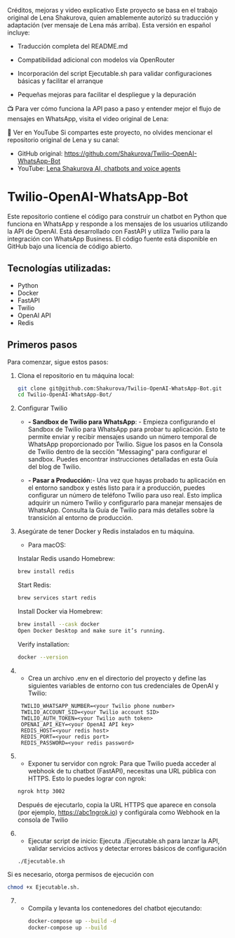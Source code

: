Créditos, mejoras y video explicativo
Este proyecto se basa en el trabajo original de Lena Shakurova, quien amablemente autorizó su traducción y adaptación (ver mensaje de Lena más arriba).
Esta versión en español incluye:
- Traducción completa del README.md

- Compatibilidad adicional con modelos vía OpenRouter

- Incorporación del script Ejecutable.sh para validar configuraciones básicas y facilitar el arranque

- Pequeñas mejoras para facilitar el despliegue y la depuración

📺 Para ver cómo funciona la API paso a paso y entender mejor el flujo de mensajes en WhatsApp, visita el video original de Lena: 

🔗 Ver en YouTube
Si compartes este proyecto, no olvides mencionar el repositorio original de Lena y su canal:
- GitHub original: https://github.com/Shakurova/Twilio-OpenAI-WhatsApp-Bot
- YouTube: [Lena Shakurova  AI, chatbots and voice agents](https://www.youtube.com/watch?v=WGklRhIYvOc&ab_channel=LenaShakurova%7CAI%2Cchatbotsandvoiceagents)


# Twilio-OpenAI-WhatsApp-Bot

Este repositorio contiene el código para construir un chatbot en Python que funciona en WhatsApp y responde a los mensajes de los usuarios utilizando la API de OpenAI. Está desarrollado con FastAPI y utiliza Twilio para la integración con WhatsApp Business. El código fuente está disponible en GitHub bajo una licencia de código abierto.

## Tecnologías utilizadas:
- Python
- Docker
- FastAPI
- Twilio
- OpenAI API
- Redis

## Primeros pasos

Para comenzar, sigue estos pasos:

1. Clona el repositorio en tu máquina local:
   ```bash
   git clone git@github.com:Shakurova/Twilio-OpenAI-WhatsApp-Bot.git
   cd Twilio-OpenAI-WhatsApp-Bot/ 
   ```

2. Configurar Twilio

   - **- Sandbox de Twilio para WhatsApp**: -  Empieza configurando el Sandbox de Twilio para WhatsApp para probar tu aplicación. Esto te permite enviar y recibir mensajes usando un número temporal de WhatsApp proporcionado por Twilio. Sigue los pasos en la Consola de Twilio dentro de la sección "Messaging" para configurar el sandbox. Puedes encontrar instrucciones detalladas en esta Guía del blog de Twilio.
 

   - **- Pasar a Producción:**- Una vez que hayas probado tu aplicación en el entorno sandbox y estés listo para ir a producción, puedes configurar un número de teléfono Twilio para uso real. Esto implica adquirir un número Twilio y configurarlo para manejar mensajes de WhatsApp. Consulta la Guía de Twilio para más detalles sobre la transición al entorno de producción.


3. Asegúrate de tener Docker y Redis instalados en tu máquina.

   - Para macOS:

   Instalar Redis usando Homebrew:
   ```bash
   brew install redis
   ```
   Start Redis:
   ```bash
   brew services start redis
   ```

   Install Docker via Homebrew:
   ```bash
   brew install --cask docker
   Open Docker Desktop and make sure it’s running.
   ```
   Verify installation:
   ```bash
   docker --version
   ```

4. - Crea un archivo .env en el directorio del proyecto y define las siguientes variables de entorno con tus credenciales de OpenAI y Twilio:

   ```plaintext
    TWILIO_WHATSAPP_NUMBER=<your Twilio phone number>
    TWILIO_ACCOUNT_SID=<your Twilio account SID>
    TWILIO_AUTH_TOKEN=<your Twilio auth token>
    OPENAI_API_KEY=<your OpenAI API key>
    REDIS_HOST=<your redis host>
    REDIS_PORT=<your redis port>
    REDIS_PASSWORD=<your redis password>
   ```

5. - Exponer tu servidor con ngrok:
   Para que Twilio pueda acceder al webhook de tu chatbot (FastAPI), necesitas una URL pública con HTTPS. Esto lo puedes lograr con ngrok:

   ```bash
   ngrok http 3002
   ```
   Después de ejecutarlo, copia la URL HTTPS que aparece en consola 
   (por ejemplo, https://abc1ngrok.io) y configúrala como Webhook en la consola de Twilio



6. - Ejecutar script de inicio:
Ejecuta ./Ejecutable.sh para lanzar la API, validar servicios activos y detectar errores básicos de configuración

   ```bash
   ./Ejecutable.sh

   ```
Si es necesario, otorga permisos de ejecución con 

   ```bash
   chmod +x Ejecutable.sh.

   ```


7. - Compila y levanta los contenedores del chatbot ejecutando:
      ```bash      
      docker-compose up --build -d
      docker-compose up --build   

      ```